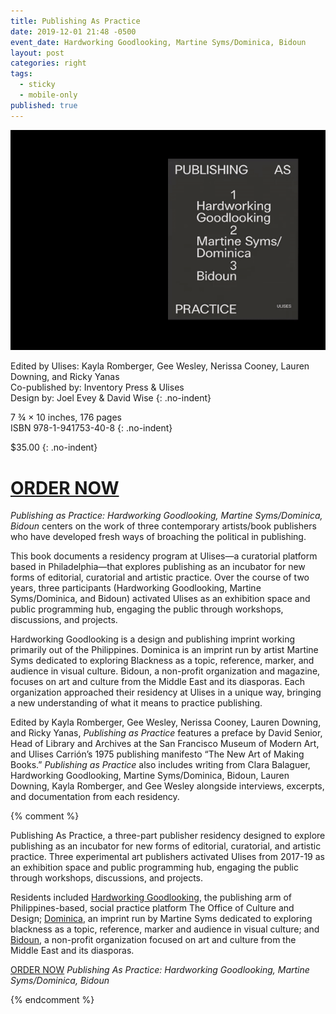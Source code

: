 ```yaml
---
title: Publishing As Practice
date: 2019-12-01 21:48 -0500
event_date: Hardworking Goodlooking, Martine Syms/Dominica, Bidoun
layout: post
categories: right
tags:
  - sticky
  - mobile-only
published: true
---
```

![Publishing as Practice Book animated gif](/assets/img/pasp.gif )

Edited by Ulises: Kayla Romberger, Gee Wesley, Nerissa Cooney, Lauren Downing, and Ricky Yanas\
Co-published by: Inventory Press & Ulises\
Design by: Joel Evey & David Wise
{: .no-indent}

7 ¾ × 10 inches, 176 pages\
ISBN 978-1-941753-40-8
{: .no-indent}

$35.00
{: .no-indent}

<h1 class="button" id="buy"><a href="https://checkout.square.site/merchant/JAV3EEGW2X7KX/checkout/O2GORNNWMDLUXAX5XAWR67DE">ORDER NOW</a></h1>

*Publishing as Practice: Hardworking Goodlooking, Martine Syms/Dominica, Bidoun* centers on the work of three contemporary artists/book publishers who have developed fresh ways of broaching the political in publishing.

This book documents a residency program at Ulises—a curatorial platform based in Philadelphia—that explores publishing as an incubator for new forms of editorial, curatorial and artistic practice. Over the course of two years, three participants (Hardworking Goodlooking, Martine Syms/Dominica, and Bidoun) activated Ulises as an exhibition space and public programming hub, engaging the public through workshops, discussions, and projects.

Hardworking Goodlooking is a design and publishing imprint working primarily out of the Philippines. Dominica is an imprint run by artist Martine Syms dedicated to exploring Blackness as a topic, reference, marker, and audience in visual culture. Bidoun, a non-profit organization and magazine, focuses on art and culture from the Middle East and its diasporas. Each organization approached their residency at Ulises in a unique way, bringing a new understanding of what it means to practice publishing.

Edited by Kayla Romberger, Gee Wesley, Nerissa Cooney, Lauren Downing, and Ricky Yanas, *Publishing as Practice* features a preface by David Senior, Head of Library and Archives at the San Francisco Museum of Modern Art, and Ulises Carrión’s 1975 publishing manifesto “The New Art of Making Books.” *Publishing as Practice* also includes writing from Clara Balaguer, Hardworking Goodlooking, Martine Syms/Dominica, Bidoun, Lauren Downing, Kayla Romberger, and Gee Wesley alongside interviews, excerpts, and documentation from each residency.

{% comment %}

Publishing As Practice, a three-part publisher residency designed to explore publishing as an incubator for new forms of editorial, curatorial, and artistic practice. Three experimental art publishers activated Ulises from 2017-19 as an exhibition space and public programming hub, engaging the public through workshops, discussions, and projects.

Residents included [Hardworking Goodlooking](https://www.instagram.com/hardworkinggoodlooking/?hl=en), the publishing arm of Philippines-based, social practice platform The Office of Culture and Design; [Dominica](https://dominica.la/), an imprint run by Martine Syms dedicated to exploring blackness as a topic, reference, marker and audience in visual culture; and [Bidoun](https://www.bidoun.org/), a non-profit organization focused on art and culture from the Middle East and its diasporas.

[ORDER NOW](https://ulises.pmvabf.org/) *Publishing As Practice: Hardworking Goodlooking, Martine Syms/Dominica, Bidoun*

{% endcomment %}
